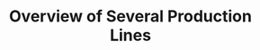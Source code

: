 ---
layout: article
title: Overview of Several Production Lines
description: 
  - This template provides an overview of five production lines in a production hall. With variables as data sources and scripts some movement is simulated. Simply replace the variables with your data sources and customize the scripts according to your needs to use this template for your purposes.
lang: en
weight: 2000
isDraft: false
ref: Overview-Several-Production-Lines
category:
  - Recommended
  - Production
  - KPI
  - Lean Management
image: Overview-Several-Production-Lines.png
image_thumbnail: Overview-Several-Production-Lines_thumbnail.png
download: Overview-Several-Production-Lines.pbmx
overview_description:
overview_benefits:
overview_data_sources:
---